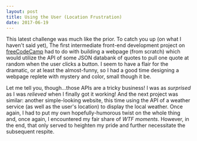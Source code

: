 ```yaml
---
layout: post
title: Using the User (Location Frustration)
date: 2017-06-19
---
```

This latest challenge was much like the prior. To catch you up (on what I haven't said yet), The first intermediate front-end development project on [freeCodeCamp](https://www.freecodecamp.com/challenges/build-a-random-quote-machine) had to do with building a webpage (from scratch) which would utilize the API of some JSON databank of quotes to pull one quote at random when the user clicks a button. I seem to have a flair for the dramatic, or at least the almost-funny, so I had a good time designing a webpage replete with mystery and color, small though it be.

Let me tell you, though…those APIs are a tricky business! I was as *surprised* as I was *relieved* when I finally got it working! And the next project was similar: another simple-looking website, this time using the API of a weather service (as well as the user's location) to display the local weather. Once again, I had to put my own hopefully-humorous twist on the whole thing and, once again, I encountered my fair share of *WTF moments*. However, in the end, that only served to heighten my pride and further necessitate the subsequent respite.
